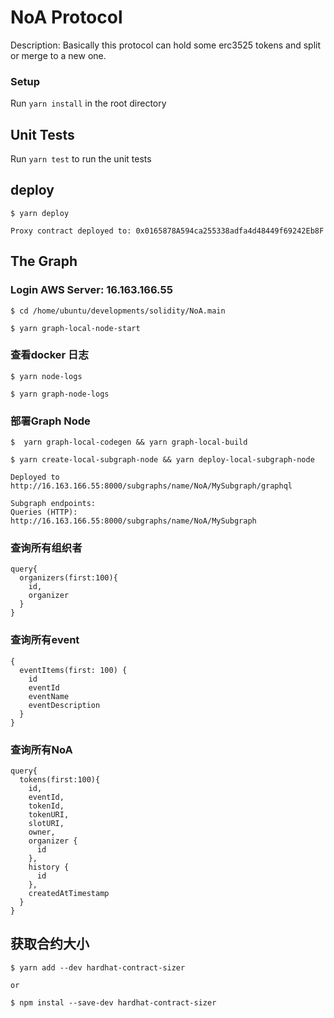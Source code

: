 # NoA Protocol

Description: 
   Basically this protocol can hold some erc3525 tokens and split or merge to a new one.

    
### Setup

Run  `yarn install` in the root directory

## Unit Tests

Run `yarn test` to run the unit tests

## deploy
```
$ yarn deploy

Proxy contract deployed to: 0x0165878A594ca255338adfa4d48449f69242Eb8F

```

## The Graph

### Login AWS Server: 16.163.166.55
```
$ cd /home/ubuntu/developments/solidity/NoA.main

$ yarn graph-local-node-start
```

### 查看docker 日志
```
$ yarn node-logs  

$ yarn graph-node-logs

```

### 部署Graph Node
```
$  yarn graph-local-codegen && yarn graph-local-build

$ yarn create-local-subgraph-node && yarn deploy-local-subgraph-node

Deployed to http://16.163.166.55:8000/subgraphs/name/NoA/MySubgraph/graphql

Subgraph endpoints:
Queries (HTTP):     http://16.163.166.55:8000/subgraphs/name/NoA/MySubgraph
```

### 查询所有组织者
```
query{
  organizers(first:100){
    id,
    organizer
  }
}

```

### 查询所有event
```
{
  eventItems(first: 100) {
    id
    eventId
    eventName
    eventDescription
  }
}
```

### 查询所有NoA
```
query{
  tokens(first:100){
    id,
    eventId,
    tokenId,
    tokenURI,
    slotURI,
    owner,
    organizer {
      id
    },
    history {
      id
    },
    createdAtTimestamp
  }
}

```

## 获取合约大小
```
$ yarn add --dev hardhat-contract-sizer

or 

$ npm instal --save-dev hardhat-contract-sizer
```

